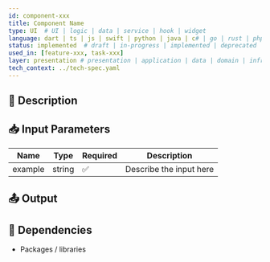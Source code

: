 ```yaml
---
id: component-xxx
title: Component Name
type: UI  # UI | logic | data | service | hook | widget
language: dart | ts | js | swift | python | java | c# | go | rust | php | ruby | elixir | erlang | clojure | scala | kotlin | groovy | haskell | ocaml | erlang | clojure | scala | kotlin | groovy | haskell | ocaml | erlang | clojure | scala | kotlin | groovy | haskell | ocaml | erlang | clojure | scala | kotlin | groovy | haskell | ocaml | erlang | clojure | scala | kotlin | groovy | haskell | ocaml | erlang | clojure | scala | kotlin | groovy | haskell | ocaml | erlang | clojure | scala | kotlin | groovy | haskell | ocaml | erlang | clojure | scala | kotlin | groovy | haskell | ocaml | erlang | clojure | scala | kotlin | groovy | haskell | ocaml | erlang | clojure | scala | kotlin | groovy | haskell | ocaml | erlang | clojure | scala | kotlin | groovy | haskell | ocaml | erlang | clojure | scala | kotlin | groovy | haskell | ocaml | erlang | clojure | scala | kotlin | groovy | haskell | ocaml | erlang | clojure | scala | kotlin | groovy | haskell | ocaml | erlang | clojure | scala | kotlin | groovy | haskell | ocaml | erlang | clojure | scala | kotlin | groovy | haskell | ocaml | erlang | clojure | scala | kotlin | groovy | haskell | ocaml | erlang | clojure | scala | kotlin | groovy | haskell | ocaml | erlang | clojure | scala | kotlin | groovy | haskell | ocaml | erlang | clojure | scala | kotlin | groovy | haskell | ocaml | erlang | clojure | scala | kotlin | groovy | haskell | ocaml | erlang | clojure | scala | kotlin | groovy | haskell | ocaml | erlang | clojure | scala | kotlin | groovy | haskell | ocaml | erlang | clojure | scala | kotlin | groovy | haskell | ocaml | erlang | clojure | scala | kotlin | groovy | haskell | ocaml | erlang | clojure | scala | kotlin | groovy | haskell | ocaml | erlang | clojure | scala | kotlin | groovy | haskell | ocaml | erlang | clojure | scala | kotlin | groovy | haskell | ocaml | erlang | clojure | scala | kotlin | groovy | haskell | ocaml | erlang | clojure | scala | kotlin | groovy | haskell | ocaml | erlang | clojure | scala | kotlin | groovy | haskell | ocaml | erlang | clojure | scala | kotlin | groovy | haskell | ocaml | erlang | clojure | scala | kotlin | groovy | haskell | ocaml | erlang | clojure | scala | kotlin | groovy | haskell | ocaml | erlang | clojure | scala | kotlin | groovy | haskell | ocaml | erlang | clojure | scala | kotlin | groovy | haskell | ocaml | erlang | clojure | scala | kotlin | groovy | haskell | ocaml | erlang | clojure | scala | kotlin | groovy | haskell | ocaml | erlang | clojure | scala | kotlin | groovy | haskell | ocaml | erlang | clojure | scala | kotlin | groovy | haskell | ocaml | erlang | clojure | scala | kotlin | groovy | haskell | ocaml | erlang | clojure | scala | kotlin | gro
status: implemented  # draft | in-progress | implemented | deprecated
used_in: [feature-xxx, task-xxx]
layer: presentation # presentation | application | data | domain | infrastructure
tech_context: ../tech-spec.yaml
---
```


## 🧩 Description

<!-- Purpose of this component and where it's used -->

## 📥 Input Parameters

| Name      | Type    | Required | Description              |
|-----------|---------|----------|--------------------------|
| example   | string  | ✅       | Describe the input here  |

## 📤 Output

<!-- What does the component return or produce? -->

## 🔗 Dependencies

- Packages / libraries